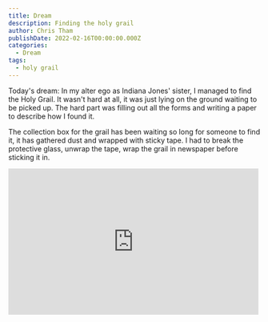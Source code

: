```yaml
---
title: Dream
description: Finding the holy grail
author: Chris Tham
publishDate: 2022-02-16T00:00:00.000Z
categories:
  - Dream
tags:
  - holy grail
---
```

Today's dream: In my alter ego as Indiana Jones' sister, I managed to find the Holy Grail. It wasn't hard at all, it was just lying on the ground waiting to be picked up. The hard part was filling out all the forms and writing a paper to describe how I found it.

The collection box for the grail has been waiting so long for someone to find it, it has gathered dust and wrapped with sticky tape. I had to break the protective glass, unwrap the tape, wrap the grail in newspaper before sticking it in.

<iframe src="https://www.facebook.com/plugins/post.php?href=https%3A%2F%2Fwww.facebook.com%2Fchris1.tham%2Fposts%2Fpfbid0uxnd5XqPndRzWPXJFr4UcoQvG9Pi11yB3RXiG315DPejoMuyS2V7YALUF7ZzsXnjl&show_text=true&width=500" width="500" height="292" style="border:none;overflow:hidden" scrolling="no" frameborder="0" allowfullscreen="true" allow="autoplay; clipboard-write; encrypted-media; picture-in-picture; web-share"></iframe>
